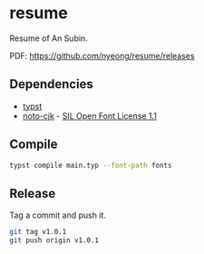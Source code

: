 # resume

Resume of An Subin.

PDF: https://github.com/nyeong/resume/releases

## Dependencies

- [typst]
- [noto-cjk] - [SIL Open Font License 1.1](https://github.com/notofonts/noto-fonts/blob/main/LICENSE)

[typst]: https://github.com/typst/typst
[noto-cjk]: https://github.com/notofonts/noto-cjk

## Compile

```bash
typst compile main.typ --font-path fonts
```

## Release

Tag a commit and push it.

```bash
git tag v1.0.1
git push origin v1.0.1
```
